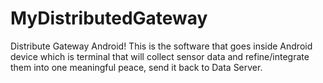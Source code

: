 # MyDistributedGateway

Distribute Gateway Android! 
This is the software that goes inside Android device which is terminal that will collect sensor data and refine/integrate them into one meaningful peace, send it back to Data Server.
